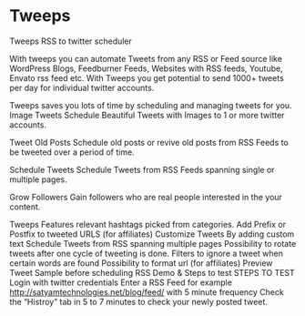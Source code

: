 # Tweeps
Tweeps RSS to twitter scheduler

With tweeps you can automate Tweets from any RSS or Feed source like WordPress Blogs, Feedburner Feeds, Websites with RSS feeds, Youtube, Envato rss feed etc. With Tweeps you get potential to send 1000+ tweets per day for individual twitter accounts.

Tweeps saves you lots of time by scheduling and managing tweets for you.
Image Tweets
Schedule Beautiful Tweets with Images to 1 or more twitter accounts.

Tweet Old Posts
Schedule old posts or revive old posts from RSS Feeds to be tweeted over a period of time.

Schedule Tweets
Schedule Tweets from RSS Feeds spanning single or multiple pages.

Grow Followers
Gain  followers who are real people interested in the your content.

Tweeps Features
relevant hashtags picked from categories.
Add Prefix or Postfix to tweeted URLS (for affiliates)
Customize Tweets By adding custom text
Schedule Tweets from RSS spanning multiple pages
Possibility to rotate tweets after one cycle of tweeting is done.
Filters to ignore a tweet when certain words are found
Possibility to format url (for affiliates)
Preview Tweet Sample before scheduling RSS
Demo & Steps to test
STEPS TO TEST
Login with twitter credentials
Enter a RSS Feed for example http://satyamtechnologies.net/blog/feed/ with 5 minute frequency
Check the “Histroy” tab in 5 to 7 minutes to check your newly posted tweet.
